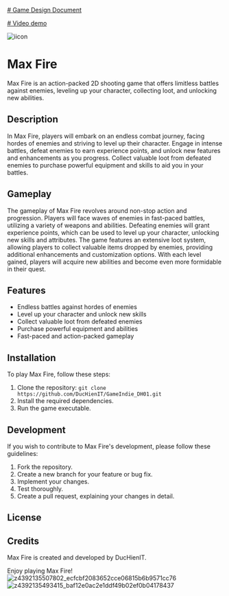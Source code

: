 [# Game Design Document
](https://docs.google.com/document/d/1RrMy8KLYFrqBFXrwY0cCQjQDps6gpysbGNaFhvRWk08/edit#heading=h.aes937z3kjs8)

[# Video demo
](https://youtu.be/HAb7hxvjKN0)

![iicon](https://github.com/DucHienIT/GameIndie_DH01/assets/88640081/319df0b2-ada2-4ecd-bae8-45f33a37811f)

# Max Fire

Max Fire is an action-packed 2D shooting game that offers limitless battles against enemies, leveling up your character, collecting loot, and unlocking new abilities.

## Description

In Max Fire, players will embark on an endless combat journey, facing hordes of enemies and striving to level up their character. Engage in intense battles, defeat enemies to earn experience points, and unlock new features and enhancements as you progress. Collect valuable loot from defeated enemies to purchase powerful equipment and skills to aid you in your battles.


## Gameplay

The gameplay of Max Fire revolves around non-stop action and progression. Players will face waves of enemies in fast-paced battles, utilizing a variety of weapons and abilities. Defeating enemies will grant experience points, which can be used to level up your character, unlocking new skills and attributes. The game features an extensive loot system, allowing players to collect valuable items dropped by enemies, providing additional enhancements and customization options. With each level gained, players will acquire new abilities and become even more formidable in their quest.


## Features

- Endless battles against hordes of enemies
- Level up your character and unlock new skills
- Collect valuable loot from defeated enemies
- Purchase powerful equipment and abilities
- Fast-paced and action-packed gameplay

## Installation

To play Max Fire, follow these steps:

1. Clone the repository: `git clone https://github.com/DucHienIT/GameIndie_DH01.git`
2. Install the required dependencies.
3. Run the game executable.

## Development

If you wish to contribute to Max Fire's development, please follow these guidelines:

1. Fork the repository.
2. Create a new branch for your feature or bug fix.
3. Implement your changes.
4. Test thoroughly.
5. Create a pull request, explaining your changes in detail.

## License



## Credits

Max Fire is created and developed by DucHienIT.

Enjoy playing Max Fire!
![z4392135507802_ecfcbf2083652cce06815b6b9571cc76](https://github.com/DucHienIT/GameIndie_DH01/assets/88640081/9463af3a-0c7f-4744-8d8c-adcb00cdccdf)
![z4392135493415_baf12e0ac2e1ddf49b02ef0b04178437](https://github.com/DucHienIT/GameIndie_DH01/assets/88640081/18dc188f-071f-4651-859c-e53a26a5dcb8)

